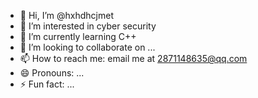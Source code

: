 - 👋 Hi, I’m @hxhdhcjmet
- 👀 I’m interested in cyber security
- 🌱 I’m currently learning C++
- 💞️ I’m looking to collaborate on ...
- 📫 How to reach me: email me at 2871148635@qq.com
- 😄 Pronouns: ...
- ⚡ Fun fact: ...

<!---
hxhdhcjmet/hxhdhcjmet is a ✨ special ✨ repository because its `README.md` (this file) appears on your GitHub profile.
You can click the Preview link to take a look at your changes.
--->
